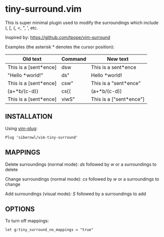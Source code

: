 # tiny-surround.vim

This is super minimal plugin used to modify the surroundings which include (, \[, {, <, ", ', etc.

Inspired by: https://github.com/tpope/vim-surround

Examples (the asterisk * denotes the cursor position):

| Old text | Command | New text |
| --- | --- | --- |
|  This is a \[sent\*ence] | dsw | This is a sent\*ence |
|  "Hello \*world!"       | ds" | Hello \*world! |
|  This is a \[sent\*ence] | csw" | This is a "sent\*ence" |
|  {a+\*b/(c-d)}          | cs{( | (a+\*b/(c-d)) |
|  This is a \[sent\*ence] | viwS" | This is a \["sent\*ence"] |

## INSTALLATION

Using [vim-plug](https://github.com/junegunn/vim-plug):
```
Plug 'siberowl/vim-tiny-surround'
```

## MAPPINGS

Delete surroundings (normal mode): *ds* followed by *w* or a surroundings to delete

Change surroundings (normal mode): *cs* followed by *w* or a surroundings to change

Add surroundings (visual mode): *S* followed by a surroundings to add

## OPTIONS

To turn off mappings:
```
let g:tiny_surround_no_mappings = "true"
```
